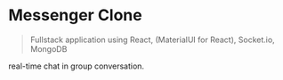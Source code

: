 # Messenger Clone
>Fullstack application using React, (MaterialUI for React), Socket.io, MongoDB

real-time chat in group conversation.

